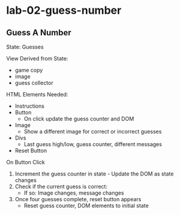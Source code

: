 # lab-02-guess-number
## Guess A Number

State: Guesses

View Derived from State:
- game copy
- image
- guess collector

HTML Elements Needed:
- Instructions
- Button
    - On click update the guess counter and DOM
- Image
    - Show a different image for correct or incorrect guesses
- Divs
    - Last guess high/low, guess counter, different messages
- Reset Button

On Button Click
1. Increment the guess counter in state - Update the DOM as state changes
2. Check if the current guess is correct:
    - If so: Image changes, message changes
3. Once four guesses complete, reset button appears
    - Reset guess counter, DOM elements to initial state

